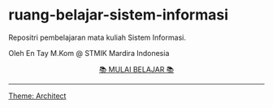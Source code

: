 # ruang-belajar-sistem-informasi

Repositri pembelajaran mata kuliah Sistem Informasi.

Oleh En Tay M.Kom @ STMIK Mardira Indonesia

<p align=center>
    <a href="docs/README.md">📚 MULAI BELAJAR 📚</as>
</p>

---
Theme: [Architect](https://github.com/pages-themes/architect)